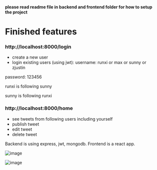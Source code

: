 **please read readme file in backend and frontend folder for how to setup the project**

# Finished features

### http://localhost:8000/login
* create a new user
* login existing users (using jwt):
username: runxi or max or sunny or zjustin

password: 123456

runxi is following sunny

sunny is following runxi

### http://localhost:8000/home
* see tweets from following users including yourself
* publish tweet
* edit tweet
* delete tweet

Backend is using express, jwt, mongodb. Frontend is a react app.

![image](https://github.com/sunnyding602/real-world-javascript/assets/2386727/662e462e-23b4-4a42-8933-fbfd8b5858af)


![image](https://github.com/sunnyding602/real-world-javascript/assets/2386727/e914ca7d-6e2d-4630-9fd9-1a44533dadad)


